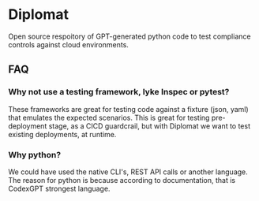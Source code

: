 # Diplomat
Open source respoitory of GPT-generated python code to test compliance controls against cloud environments.

## FAQ
### Why not use a testing framework, lyke Inspec or pytest?
These frameworks are great for testing code against a fixture (json, yaml) that emulates the expected scenarios. This is great for testing pre-deployment stage, as a CICD guardcrail, but with Diplomat we want to test existing deployments, at runtime.

### Why python?
We could have used the native CLI's, REST API calls or another language. The reason for python is because according to documentation, that is CodexGPT strongest language.